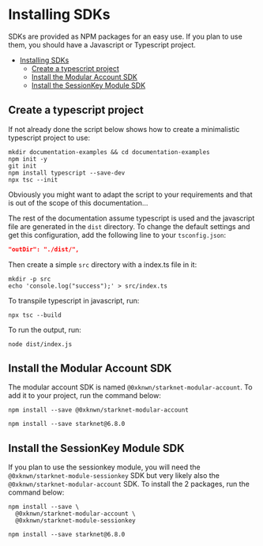# Installing SDKs

SDKs are provided as NPM packages for an easy use. If you plan to use them, you
should have a Javascript or Typescript project.

- [Installing SDKs](#installing-sdks)
  - [Create a typescript project](#create-a-typescript-project)
  - [Install the Modular Account SDK](#install-the-modular-account-sdk)
  - [Install the SessionKey Module SDK](#install-the-sessionkey-module-sdk)

## Create a typescript project

If not already done the script below shows how to create a minimalistic
typescript project to use:

```shell
mkdir documentation-examples && cd documentation-examples
npm init -y
git init
npm install typescript --save-dev
npx tsc --init
```

Obviously you might want to adapt the script to your requirements and that is
out of the scope of this documentation...

The rest of the documentation assume typescript is used and the javascript
file are generated in the `dist` directory. To change the default settings
and get this configuration, add the following line to your `tsconfig.json`:

```json
"outDir": "./dist/",
```

Then create a simple `src` directory with a index.ts file in it:

```shell
mkdir -p src
echo 'console.log("success");' > src/index.ts
```

To transpile typescript in javascript, run:

```shell
npx tsc --build
```

To run the output, run:

```shell
node dist/index.js
```

## Install the Modular Account SDK

The modular account SDK is named `@0xknwn/starknet-modular-account`. To add it
to your project, run the command below:

```shell
npm install --save @0xknwn/starknet-modular-account

npm install --save starknet@6.8.0
```

## Install the SessionKey Module SDK

If you plan to use the sessionkey module, you will need the
`@0xknwn/starknet-module-sessionkey` SDK but very likely also the `@0xknwn/starknet-modular-account` SDK. To install the 2 packages, run the command below:

```shell
npm install --save \
  @0xknwn/starknet-modular-account \
  @0xknwn/starknet-module-sessionkey

npm install --save starknet@6.8.0
```
